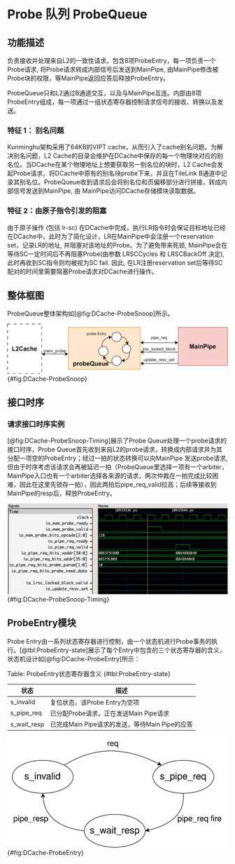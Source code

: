 # Probe 队列 ProbeQueue

## 功能描述
负责接收并处理来自L2的一致性请求，包含8项ProbeEntry，每一项负责一个Probe请求, 将Probe请求转成内部信号后发送到MainPipe, 由MainPipe修改被Probe块的权限，等MainPipe返回应答后释放ProbeEntry。

ProbeQueue只和L2通过B通道交互，以及与MainPipe互连。内部由8项ProbeEntry组成，每一项通过一组状态寄存器控制请求信号的接收、转换以及发送。

### 特征 1： 别名问题

Kunminghu架构采用了64KB的VIPT cache，从而引入了cache别名问题。为解决别名问题，L2 Cache的目录会维护在DCache中保存的每一个物理块对应的别名位。当DCache在某个物理地址上想要获取另一别名位的块时，L2 Cache会发起Probe请求，将DCache中原有的别名块probe下来，并且在TileLink B通道中记录其别名位。ProbeQueue收到请求后会将别名位和页偏移部分进行拼接，转成内部信号发送到MainPipe, 由 MainPipe访问DCache存储模块读取数据。

### 特征 2：由原子指令引发的阻塞

由于原子操作 (包括 lr-sc) 在DCache中完成，执行LR指令时会保证目标地址已经在DCache中，此时为了简化设计，LR在MainPipe中会注册一个reservation set，记录LR的地址, 并阻塞对该地址的Probe。为了避免带来死锁, MainPipe会在等待SC一定时间后不再阻塞Probe(由参数 LRSCCycles 和 LRSCBackOff 决定), 此时再收到SC指令则均被视为SC fail. 因此, 在LR注册reservation set后等待SC配对的时间里需要阻塞Probe请求对DCache进行操作。

## 整体框图

ProbeQueue整体架构如[@fig:DCache-ProbeSnoop]所示。

![ProbeSnoop流程图](./figure/DCache-ProbeSnoop.svg){#fig:DCache-ProbeSnoop}



## 接口时序
### 请求接口时序实例

[@fig:DCache-ProbeSnoop-Timing]展示了Probe Queue处理一个probe请求的接口时序，Probe Queue首先收到来自L2的probe请求，转换成内部请求并为其分配一项空的ProbeEntry；经过一拍的状态转换可以向MainPipe 发送probe请求, 但由于时序考虑该请求会再被延迟一拍（ProbeQueue里选择一项有一个arbiter， MainPipe入口也有一个arbiter选择各来源的请求，两次仲裁在一拍完成比较困难，因此在这里先锁存一拍），因此两拍后pipe_req_valid拉高；后续等接收到MainPipe的resp后，释放ProbeEntry。

![ProbeSnoop时序](./figure/DCache-ProbeSnoop-Timing.png){#fig:DCache-ProbeSnoop-Timing}

## ProbeEntry模块

Probe Entry由一系列状态寄存器进行控制，由一个状态机进行Probe事务的执行。[@tbl:ProbeEntry-state]展示了每个Entry中包含的三个状态寄存器的含义，状态机设计如[@fig:DCache-ProbeEntry]所示：

Table: ProbeEntry状态寄存器含义 {#tbl:ProbeEntry-state}

| 状态              | 描述                                                     |
|-------------------|-----------------------------------------------------------|
| s_invalid         | 复位状态，该Probe Entry为空项                  |
| s_pipe_req      | 已分配Probe请求，正在发送Main Pipe请求           |
| s_wait_resp       | 已完成Main Pipe请求的发送，等待Main Pipe的应答 |

![ProbeEntry状态机](./figure/DCache-ProbeEntry.svg){#fig:DCache-ProbeEntry}

